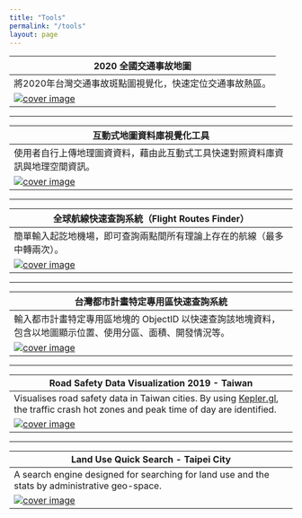 ```yaml
---
title: "Tools"
permalink: "/tools"
layout: page
---
```


| 2020 全國交通事故地圖 |
|-------|
| 將2020年台灣交通事故斑點圖視覺化，快速定位交通事故熱區。 |
| [![cover image](/traffic_accident_2020/cover.PNG)](https://dubidub.github.io/traffic_accident_2020/zh_tw) |

---

| 互動式地圖資料庫視覺化工具 |
|-------|
| 使用者自行上傳地理圖資資料，藉由此互動式工具快速對照資料庫資訊與地理空間資訊。 |
| [![cover image](/geospatial_visualization/resources/cover.png)](https://dubidub.github.io/geospatial_visualization) |

---

| 全球航線快速查詢系統（Flight Routes Finder） |
|-------|
| 簡單輸入起訖地機場，即可查詢兩點間所有理論上存在的航線（最多中轉兩次）。 |
| [![cover image](/flight_routes_finder/resources/twostops.png)](https://dubidub.github.io/flight_routes_finder) |

---

| 台灣都市計畫特定專用區快速查詢系統 |
|-------|
| 輸入都市計畫特定專用區地塊的 ObjectID 以快速查詢該地塊資料，包含以地圖顯示位置、使用分區、面積、開發情況等。 |
| [![cover image](/industry_land/SPDcover.png)](https://dubidub.github.io/industry_land/specificPurposeDistricts) |

---

| Road Safety Data Visualization 2019 - Taiwan |
|-------|
| Visualises road safety data in Taiwan cities. By using [Kepler.gl](Kepler.gl), the traffic crash hot zones and peak time of day are identified. |  
| [![cover image](/traffic_accident/cover.png)](https://dubidub.github.io/traffic_accident) |

---

| Land Use Quick Search - Taipei City |
|-------|
| A search engine designed for searching for land use and the stats by administrative geo-space. |  
| [![cover image](/tp_landuse/cover.PNG)](https://dubidub.github.io/tp_landuse) |
